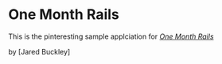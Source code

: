 # One Month Rails

This is the pinteresting sample applciation for [*One Month Rails*](http://onemonthrails.com)

by [Jared Buckley]